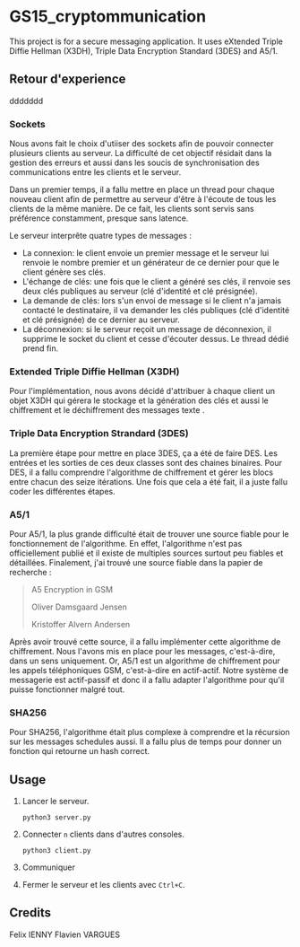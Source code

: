 # GS15_cryptommunication

This project is for a secure messaging application.
It uses eXtended Triple Diffie Hellman (X3DH), Triple Data Encryption Standard (3DES) and A5/1.

## Retour d'experience

ddddddd

### Sockets

Nous avons fait le choix d'utiiser des sockets afin de pouvoir connecter plusieurs clients au serveur. La difficulté de cet objectif résidait dans la gestion des erreurs et aussi dans les soucis de synchronisation des communications entre les clients et le serveur.

Dans un premier temps, il a fallu mettre en place un thread pour chaque nouveau client afin de permettre au serveur d'être à l'écoute de tous les clients de la même manière. De ce fait, les clients sont servis sans préférence constamment, presque  sans latence.

Le serveur interprête quatre types de messages :

- La connexion: le client envoie un premier message et le serveur lui renvoie le nombre premier et un générateur de ce dernier pour que le client génère ses clés.
- L'échange de clés: une fois que le client a généré ses clés, il renvoie ses deux clés publiques au serveur (clé d'identité et clé présignée).
- La demande de clés: lors s'un envoi de message si le client n'a jamais contacté le destinataire, il va demander les clés publiques (clé d'identité et clé présignée) de ce dernier au serveur.
- La déconnexion: si le serveur reçoit un message de déconnexion, il supprime le socket du client et cesse d'écouter dessus. Le thread dédié prend fin.

### Extended Triple Diffie Hellman (X3DH)

Pour l'implémentation, nous avons décidé d'attribuer à chaque client un objet X3DH qui gérera le stockage et la génération des clés et aussi le chiffrement et le déchiffrement des messages texte .  

### Triple Data Encryption Strandard (3DES)

La première étape pour mettre en place 3DES, ça a été de faire DES. Les entrées et les sorties de ces deux classes sont des chaines binaires. Pour DES, il a fallu comprendre l'algorithme de chiffrement et gérer les blocs entre chacun des seize itérations. Une fois que cela a été fait, il a juste fallu coder les différentes étapes.

### A5/1

Pour A5/1, la plus grande difficulté était de trouver une source fiable pour le fonctionnement de l'algorithme. En effet, l'algorithme n'est pas officiellement publié et il existe de multiples sources surtout peu fiables et détaillées. Finalement, j'ai trouvé une source fiable dans la papier de recherche :
>A5 Encryption in GSM
>
>Oliver Damsgaard Jensen
>
>Kristoffer Alvern Andersen

Après avoir trouvé cette source, il a fallu implémenter cette algorithme de chiffrement. Nous l'avons mis en place pour les messages, c'est-à-dire, dans un sens uniquement. Or, A5/1 est un algorithme de chiffrement pour les appels téléphoniques GSM, c'est-à-dire en actif-actif. Notre système de messagerie est actif-passif et donc il a fallu adapter l'algorithme pour qu'il puisse fonctionner malgré tout.


### SHA256

Pour SHA256, l'algorithme était plus complexe à comprendre et la récursion sur les messages schedules aussi. Il a fallu plus de temps pour donner un fonction qui retourne un hash correct.

## Usage

1. Lancer le serveur.

    ```console
    python3 server.py
    ```

2. Connecter `n` clients dans d'autres consoles.

    ```console
    python3 client.py
    ```

3. Communiquer

3. Fermer le serveur et les clients avec `Ctrl+C`.


## Credits

Felix IENNY
Flavien VARGUES
